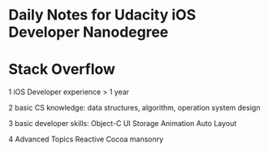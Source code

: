 # Daily Notes for Udacity iOS Developer Nanodegree
# Stack Overflow

1 iOS Developer experience > 1 year 

2 basic CS knowledge: data structures, algorithm, operation system design

3 basic developer skills: 
    Object-C
    UI
    Storage
    Animation
    Auto Layout
    
4 Advanced Topics
  Reactive Cocoa
  mansonry
